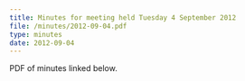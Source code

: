 ```yaml
---
title: Minutes for meeting held Tuesday 4 September 2012
file: /minutes/2012-09-04.pdf
type: minutes
date: 2012-09-04
---
```


PDF of minutes linked below.
